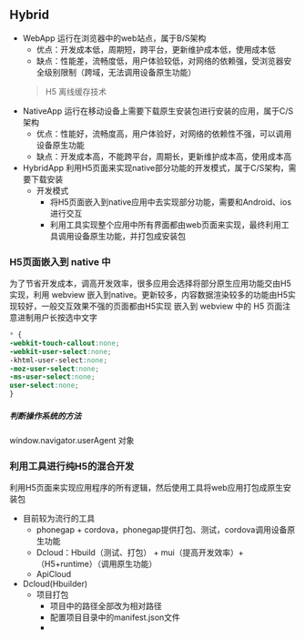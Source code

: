 ## Hybrid

- WebApp
  运行在浏览器中的web站点，属于B/S架构
  - 优点：开发成本低，周期短，跨平台，更新维护成本低，使用成本低
  - 缺点：性能差，流畅度低，用户体验较低，对网络的依赖强，受浏览器安全级别限制（跨域，无法调用设备原生功能）
  > H5 离线缓存技术
- NativeApp
  运行在移动设备上需要下载原生安装包进行安装的应用，属于C/S架构
  - 优点：性能好，流畅度高，用户体验好，对网络的依赖性不强，可以调用设备原生功能
  - 缺点：开发成本高，不能跨平台，周期长，更新维护成本高，使用成本高
- HybridApp
  利用H5页面来实现native部分功能的开发模式，属于C/S架构，需要下载安装
  - 开发模式
    - 将H5页面嵌入到native应用中去实现部分功能，需要和Android、ios进行交互
    - 利用工具实现整个应用中所有界面都由web页面来实现，最终利用工具调用设备原生功能，并打包成安装包

### H5页面嵌入到 native 中
为了节省开发成本，调高开发效率，很多应用会选择将部分原生应用功能交由H5实现，利用 webview 嵌入到native。更新较多，内容数据渲染较多的功能由H5实现较好，一般交互效果不强的页面都由H5实现
嵌入到 webview 中的 H5 页面注意进制用户长按选中文字
```css
* {
-webkit-touch-callout:none;
-webkit-user-select:none;
-khtml-user-select:none;
-moz-user-select:none;
-ms-user-select:none;
user-select:none;
}
```

##### 判断操作系统的方法
window.navigator.userAgent 对象

### 利用工具进行纯H5的混合开发
利用H5页面来实现应用程序的所有逻辑，然后使用工具将web应用打包成原生安装包
  - 目前较为流行的工具
    - phonegap + cordova，phonegap提供打包、测试，cordova调用设备原生功能
    - Dcloud：Hbuild（测试、打包） + mui（提高开发效率）+ （H5+runtime）（调用原生功能）
    - ApiCloud
  - Dcloud(Hbuilder)
    - 项目打包
      - 项目中的路径全部改为相对路径
      - 配置项目目录中的manifest.json文件
      - 
